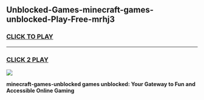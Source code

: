 
## Unblocked-Games-minecraft-games-unblocked-Play-Free-mrhj3
<h3>
<a href="https://premium76.site?title=minecraft-games-unblocked&ref=18A">CLICK TO PLAY</a></h3>
<hr>

<h3>
<a href="https://premium76.site?title=minecraft-games-unblocked&ref=18A">CLICK 2 PLAY</a>
  
</h3>

<a href="https://premium76.site?title=minecraft-games-unblocked&ref=18A"><img src="https://clearcache.store/games.png"></a>


**minecraft-games-unblocked games unblocked: Your Gateway to Fun and Accessible Online Gaming**
